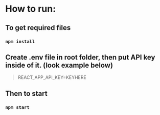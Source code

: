 # How to run:

## To get required files
### `npm install`

## Create .env file in root folder, then put API key inside of it. (look example below)
>REACT_APP_API_KEY=KEYHERE

## Then to start
### `npm start`

